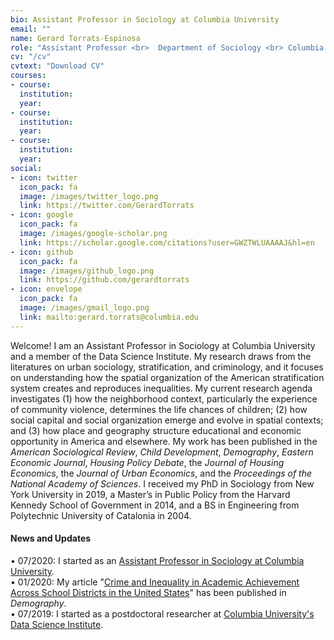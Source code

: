 ```yaml
---
bio: Assistant Professor in Sociology at Columbia University
email: ""
name: Gerard Torrats-Espinosa
role: "Assistant Professor <br>  Department of Sociology <br> Columbia University <br> gerard.torrats@columbia.edu   <br><br>  Office Hours: <br> By Appointment  <br> <br>" 
cv: "/cv"
cvtext: "Download CV"
courses:
- course: 
  institution: 
  year: 
- course: 
  institution: 
  year: 
- course: 
  institution: 
  year: 
social:
- icon: twitter
  icon_pack: fa
  image: /images/twitter_logo.png 
  link: https://twitter.com/GerardTorrats
- icon: google
  icon_pack: fa
  image: /images/google-scholar.png 
  link: https://scholar.google.com/citations?user=GWZTWLUAAAAJ&hl=en
- icon: github
  icon_pack: fa
  image: /images/github_logo.png 
  link: https://github.com/gerardtorrats
- icon: envelope
  icon_pack: fa
  image: /images/gmail_logo.png 
  link: mailto:gerard.torrats@columbia.edu
---
```



Welcome! I am an Assistant Professor in Sociology at Columbia University and a member of the Data Science Institute. My research draws from the literatures on urban sociology, stratification, and criminology, and it focuses on understanding how the spatial  organization of the American stratification system creates and reproduces inequalities. My current research agenda investigates (1) how the neighborhood context, particularly the experience of community violence, determines the life chances of children; (2) how social capital and social organization emerge and evolve in spatial contexts; and (3) how place and geography structure educational and economic opportunity in America and elsewhere. My work has been published in the *American Sociological Review*, *Child Development*, *Demography*, *Eastern Economic Journal*, *Housing Policy Debate*, the *Journal of Housing Economics*, the *Journal of Urban Economics*, and the *Proceedings of the National Academy of Sciences*. I received my PhD in Sociology from New York University in 2019, a Master’s in Public Policy from the Harvard Kennedy School of Government in 2014, and a BS in Engineering from Polytechnic University of Catalonia in 2004.

#### News and Updates
   
&bull; 07/2020: I started as an [Assistant Professor in Sociology at Columbia University](https://sociology.columbia.edu/content/gerard-torrats-espinosa).  
&bull; 01/2020: My article "[Crime and Inequality in Academic Achievement Across School Districts in the United States](https://www.google.com)" has been published in *Demography*.  
&bull; 07/2019: I started as a postdoctoral researcher at [Columbia University's Data Science Institute](https://www.datascience.columbia.edu/people/gerard-torrats-espinosa/). 



 
